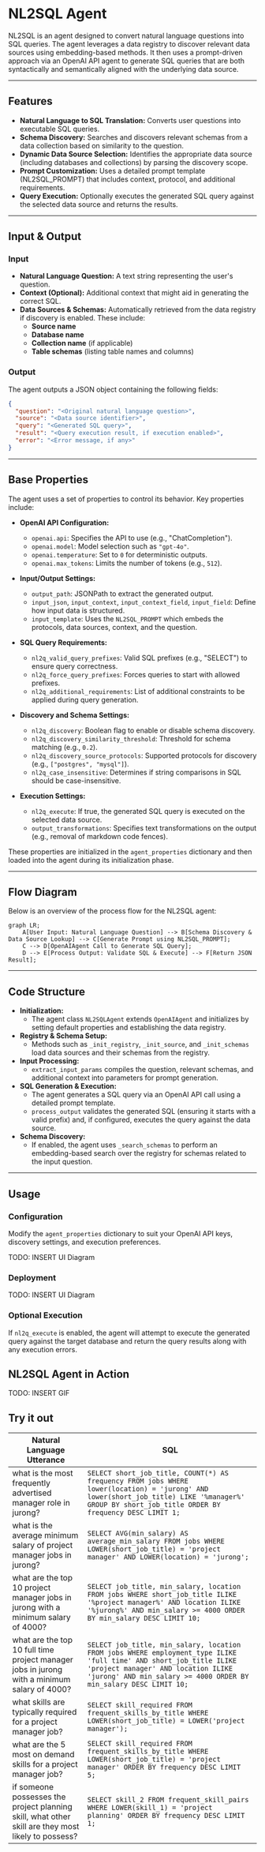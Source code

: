 # NL2SQL Agent

NL2SQL is an agent designed to convert natural language questions into SQL queries. The agent leverages a data registry to discover relevant data sources using embedding-based methods. It then uses a prompt-driven approach via an OpenAI API agent to generate SQL queries that are both syntactically and semantically aligned with the underlying data source.

---

## Features

- **Natural Language to SQL Translation:** Converts user questions into executable SQL queries.
- **Schema Discovery:** Searches and discovers relevant schemas from a data collection based on similarity to the question.
- **Dynamic Data Source Selection:** Identifies the appropriate data source (including databases and collections) by parsing the discovery scope.
- **Prompt Customization:** Uses a detailed prompt template (NL2SQL_PROMPT) that includes context, protocol, and additional requirements.
- **Query Execution:** Optionally executes the generated SQL query against the selected data source and returns the results.

---

## Input & Output

### Input

- **Natural Language Question:** A text string representing the user's question.
- **Context (Optional):** Additional context that might aid in generating the correct SQL.
- **Data Sources & Schemas:** Automatically retrieved from the data registry if discovery is enabled. These include:
  - **Source name**
  - **Database name**
  - **Collection name** (if applicable)
  - **Table schemas** (listing table names and columns)

### Output

The agent outputs a JSON object containing the following fields:

```json
{
  "question": "<Original natural language question>",
  "source": "<Data source identifier>",
  "query": "<Generated SQL query>",
  "result": "<Query execution result, if execution enabled>",
  "error": "<Error message, if any>"
}
```

---

## Base Properties

The agent uses a set of properties to control its behavior. Key properties include:

- **OpenAI API Configuration:**
  - `openai.api`: Specifies the API to use (e.g., "ChatCompletion").
  - `openai.model`: Model selection such as `"gpt-4o"`.
  - `openai.temperature`: Set to `0` for deterministic outputs.
  - `openai.max_tokens`: Limits the number of tokens (e.g., `512`).

- **Input/Output Settings:**
  - `output_path`: JSONPath to extract the generated output.
  - `input_json`, `input_context`, `input_context_field`, `input_field`: Define how input data is structured.
  - `input_template`: Uses the `NL2SQL_PROMPT` which embeds the protocols, data sources, context, and the question.

- **SQL Query Requirements:**
  - `nl2q_valid_query_prefixes`: Valid SQL prefixes (e.g., "SELECT") to ensure query correctness.
  - `nl2q_force_query_prefixes`: Forces queries to start with allowed prefixes.
  - `nl2q_additional_requirements`: List of additional constraints to be applied during query generation.

- **Discovery and Schema Settings:**
  - `nl2q_discovery`: Boolean flag to enable or disable schema discovery.
  - `nl2q_discovery_similarity_threshold`: Threshold for schema matching (e.g., `0.2`).
  - `nl2q_discovery_source_protocols`: Supported protocols for discovery (e.g., `["postgres", "mysql"]`).
  - `nl2q_case_insensitive`: Determines if string comparisons in SQL should be case-insensitive.

- **Execution Settings:**
  - `nl2q_execute`: If true, the generated SQL query is executed on the selected data source.
  - `output_transformations`: Specifies text transformations on the output (e.g., removal of markdown code fences).

These properties are initialized in the `agent_properties` dictionary and then loaded into the agent during its initialization phase.

---

## Flow Diagram

Below is an overview of the process flow for the NL2SQL agent:

```mermaid
graph LR;
    A[User Input: Natural Language Question] --> B[Schema Discovery & Data Source Lookup] --> C[Generate Prompt using NL2SQL_PROMPT];
    C --> D[OpenAIAgent Call to Generate SQL Query];
    D --> E[Process Output: Validate SQL & Execute] --> F[Return JSON Result];
```

---

## Code Structure

- **Initialization:**
  - The agent class `NL2SQLAgent` extends `OpenAIAgent` and initializes by setting default properties and establishing the data registry.
- **Registry & Schema Setup:**
  - Methods such as `_init_registry`, `_init_source`, and `_init_schemas` load data sources and their schemas from the registry.
- **Input Processing:**
  - `extract_input_params` compiles the question, relevant schemas, and additional context into parameters for prompt generation.
- **SQL Generation & Execution:**
  - The agent generates a SQL query via an OpenAI API call using a detailed prompt template.
  - `process_output` validates the generated SQL (ensuring it starts with a valid prefix) and, if configured, executes the query against the data source.
- **Schema Discovery:**
  - If enabled, the agent uses `_search_schemas` to perform an embedding-based search over the registry for schemas related to the input question.

---

## Usage

### Configuration

Modify the `agent_properties` dictionary to suit your OpenAI API keys, discovery settings, and execution preferences. 

TODO: INSERT UI Diagram

### Deployment

TODO: INSERT UI Diagram


### Optional Execution

If `nl2q_execute` is enabled, the agent will attempt to execute the generated query against the target database and return the query results along with any execution errors.

## NL2SQL Agent in Action

TODO: INSERT GIF

## Try it out

| **Natural Language Utterance** | **SQL** |
|--------------------------------|---------|
| what is the most frequently advertised manager role in jurong? | ```SELECT short_job_title, COUNT(*) AS frequency FROM jobs WHERE lower(location) = 'jurong' AND lower(short_job_title) LIKE '%manager%' GROUP BY short_job_title ORDER BY frequency DESC LIMIT 1;``` |
| what is the average minimum salary of project manager jobs in jurong? | ```SELECT AVG(min_salary) AS average_min_salary FROM jobs WHERE LOWER(short_job_title) = 'project manager' AND LOWER(location) = 'jurong';``` |
| what are the top 10 project manager jobs in jurong with a minimum salary of 4000? | ```SELECT job_title, min_salary, location FROM jobs WHERE short_job_title ILIKE '%project manager%' AND location ILIKE '%jurong%' AND min_salary >= 4000 ORDER BY min_salary DESC LIMIT 10;``` |
| what are the top 10 full time project manager jobs in jurong with a minimum salary of 4000? | ```SELECT job_title, min_salary, location FROM jobs WHERE employment_type ILIKE 'full time' AND short_job_title ILIKE 'project manager' AND location ILIKE 'jurong' AND min_salary >= 4000 ORDER BY min_salary DESC LIMIT 10;``` |
| what skills are typically required for a project manager job? | ```SELECT skill_required FROM frequent_skills_by_title WHERE LOWER(short_job_title) = LOWER('project manager');``` |
| what are the 5 most on demand skills for a project manager job? | ```SELECT skill_required FROM frequent_skills_by_title WHERE LOWER(short_job_title) = 'project manager' ORDER BY frequency DESC LIMIT 5;``` |
| if someone possesses the project planning skill, what other skill are they most likely to possess? | ```SELECT skill_2 FROM frequent_skill_pairs WHERE LOWER(skill_1) = 'project planning' ORDER BY frequency DESC LIMIT 1;``` |
